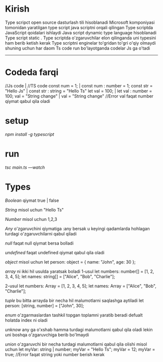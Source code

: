 # Kirish

Type scripct open source dasturlash tili hisoblanadi Microsoft komponiyasi tomonidan
yaratilgan type script java scriptni orqali qilingan Type scriptda JavaScript qoidalari
ishlaydi Java script dynamic type language hisoblanadi Type script static .
Type scriptda o'zgaruvchilar elon qilinganda uni typesini ham berib ketish kerak
Type scriptni enginelar to'gridan to'gri o'qiy olmaydi shuning uchun har daom Ts code run bo'layotganda
codelar Js ga o'tadi

---

# Codeda farqi

//Js code | //TS code
const num = 1; | const num : number = 1;
const str = "Hello Js" | const str : string = "Hello Ts"
let val = 100; | let val : number = 100;
val = "String change" | val = "String change" //Error val faqat number qiymat qabul qila oladi

# setup

_npm install -g typescript_

# run

_tsc main.ts —watch_

# Types

_Boolean_ qiymat true | false

_String_ misol uchun "Hello Ts"

_Number_ misol uchun 1,2,3

_Any_ o'zgaruvchini qiymatiga :any bersak u keyingi qadamlarda hohlagan turdagi o'zgaruvchilarni qabul qiladi

_null_ faqat null qiymat bersa bolladi

_undefined_ faqat undefined qiymat qabul qila oladi

_object_ misol uchun
let person: object = {
name: "John",
age: 30
};

_array_ ni ikki hil usulda yaratsak boladi
1-usul
let numbers: number[] = [1, 2, 3, 4, 5];
let names: string[] = ["Alice", "Bob", "Charlie"];

2-usul
let numbers: Array<number> = [1, 2, 3, 4, 5];
let names: Array<string> = ["Alice", "Bob", "Charlie"];

 
_tuple_ bu bitta arrayda bir necha hil malumotlarni saqlashga aytiladi
<misol uchun>
let person: [string, number] = ["John", 30];


_enum_ o'zgarmaslardan tashkil topgan toplamni yaratib beradi defualt holatda index ni oladi

_unknow_  any ga o'xshab hamma turdagi malumotlarni qabul qila oladi lekin uni boshqa o'zgaruvchiga berib bo'lmaydi

_union_ o'zgaruvchi bir necha turdagi malumotlarni qabul qila olishi
misol uchun 
let myVar: string | number;
myVar = "Hello Ts";
myVar = 12;
myVar = true; //Error faqat string yoki number berish kerak   